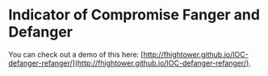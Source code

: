 # Indicator of Compromise Fanger and Defanger

You can check out a demo of this here: [http://fhightower.github.io/IOC-defanger-refanger/](http://fhightower.github.io/IOC-defanger-refanger/).
